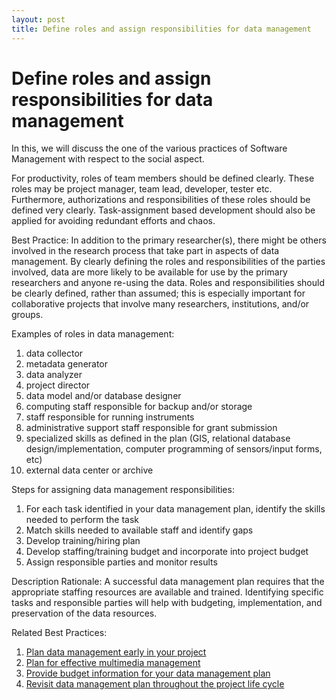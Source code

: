 ```yaml
---
layout: post
title: Define roles and assign responsibilities for data management
---
```


Define roles and assign responsibilities for data management
=================================

In this, we will discuss the one of the various practices of Software Management with respect to the social aspect.

For productivity, roles of team members should be defined clearly. These roles may be project manager, team lead, developer, tester etc. Furthermore, authorizations and responsibilities of these roles should be defined very clearly. Task-assignment based development should also be applied for avoiding redundant efforts and chaos.

Best Practice: 
In addition to the primary researcher(s), there might be others involved in the research process that take part in aspects of data management. By clearly defining the roles and responsibilities of the parties involved, data are more likely to be available for use by the primary researchers and anyone re-using the data. Roles and responsibilities should be clearly defined, rather than assumed; this is especially important for collaborative projects that involve many researchers, institutions, and/or groups.

Examples of roles in data management:

1. data collector
2. metadata generator
3. data analyzer
4. project director
5. data model and/or database designer
6. computing staff responsible for backup and/or storage
7. staff responsible for running instruments
8. administrative support staff responsible for grant submission
9. specialized skills as defined in the plan (GIS, relational database design/implementation, computer programming of sensors/input forms, etc)
10. external data center or archive

Steps for assigning data management responsibilities:

1. For each task identified in your data management plan, identify the skills needed to perform the task
2. Match skills needed to available staff and identify gaps
3. Develop training/hiring plan
4. Develop staffing/training budget and incorporate into project budget
5. Assign responsible parties and monitor results

Description Rationale: 
A successful data management plan requires that the appropriate staffing resources are available and trained. Identifying specific tasks and responsible parties will help with budgeting, implementation, and preservation of the data resources.

Related Best Practices: 

1. [Plan data management early in your project](https://www.dataone.org/best-practices/plan-data-management-early-your-project)
2. [Plan for effective multimedia management](https://www.dataone.org/best-practices/plan-effective-multimedia-management)
3. [Provide budget information for your data management plan](https://www.dataone.org/best-practices/provide-budget-information-your-data-management-plan)
4. [Revisit data management plan throughout the project life cycle](https://www.dataone.org/best-practices/revisit-data-management-plan-throughout-project-life-cycle)
